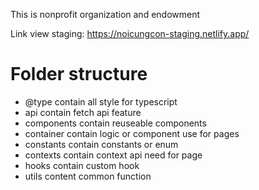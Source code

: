 This is nonprofit organization and endowment

Link view staging: https://noicungcon-staging.netlify.app/

# Folder structure
- @type contain all style for typescript
- api contain fetch api feature
- components contain reuseable components
- container contain logic or component use for pages
- constants contain constants or enum
- contexts contain context api need for page
- hooks contain custom hook
- utils content common function